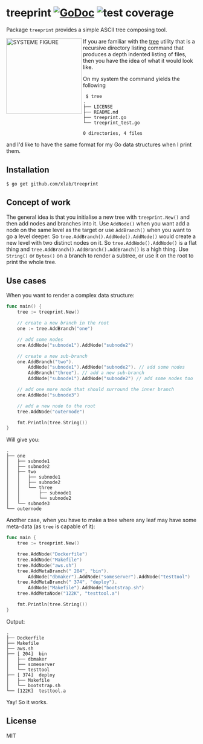 treeprint [![GoDoc](https://godoc.org/github.com/xlab/treeprint?status.svg)](https://godoc.org/github.com/xlab/treeprint) ![test coverage](https://img.shields.io/badge/coverage-68.6%25-green.svg)
=========

Package `treeprint` provides a simple ASCII tree composing tool.

<a href="https://upload.wikimedia.org/wikipedia/commons/5/58/ENC_SYSTEME_FIGURE.jpeg"><img alt="SYSTEME FIGURE" src="https://upload.wikimedia.org/wikipedia/commons/thumb/5/58/ENC_SYSTEME_FIGURE.jpeg/896px-ENC_SYSTEME_FIGURE.jpeg" align="left" width="200"></a>

If you are familiar with the [tree](http://mama.indstate.edu/users/ice/tree/) utility that is a recursive directory listing command that produces a depth indented listing of files, then you have the idea of what it would look like.

On my system the command yields the following

```
 $ tree
.
├── LICENSE
├── README.md
├── treeprint.go
└── treeprint_test.go

0 directories, 4 files
```

and I'd like to have the same format for my Go data structures when I print them.

## Installation

```
$ go get github.com/xlab/treeprint
```

## Concept of work

The general idea is that you initialise a new tree with `treeprint.New()` and then add nodes and
branches into it. Use `AddNode()` when you want add a node on the same level as the target or
use `AddBranch()` when you want to go a level deeper. So `tree.AddBranch().AddNode().AddNode()` would
create a new level with two distinct nodes on it. So `tree.AddNode().AddNode()` is a flat thing and
`tree.AddBranch().AddBranch().AddBranch()` is a high thing. Use `String()` or `Bytes()` on a branch
to render a subtree, or use it on the root to print the whole tree.

## Use cases

When you want to render a complex data structure:

```go
func main() {
    tree := treeprint.New()

    // create a new branch in the root
    one := tree.AddBranch("one")

    // add some nodes
    one.AddNode("subnode1").AddNode("subnode2")

    // create a new sub-branch
    one.AddBranch("two").
        AddNode("subnode1").AddNode("subnode2"). // add some nodes
        AddBranch("three"). // add a new sub-branch
        AddNode("subnode1").AddNode("subnode2") // add some nodes too

    // add one more node that should surround the inner branch
    one.AddNode("subnode3")

    // add a new node to the root
    tree.AddNode("outernode")

    fmt.Println(tree.String())
}
```

Will give you:

```
.
├── one
│   ├── subnode1
│   ├── subnode2
│   ├── two
│   │   ├── subnode1
│   │   ├── subnode2
│   │   └── three
│   │       ├── subnode1
│   │       └── subnode2
│   └── subnode3
└── outernode
```

Another case, when you have to make a tree where any leaf may have some meta-data (as `tree` is capable of it):

```go
func main {
    tree := treeprint.New()

    tree.AddNode("Dockerfile")
    tree.AddNode("Makefile")
    tree.AddNode("aws.sh")
    tree.AddMetaBranch(" 204", "bin").
        AddNode("dbmaker").AddNode("someserver").AddNode("testtool")
    tree.AddMetaBranch(" 374", "deploy").
        AddNode("Makefile").AddNode("bootstrap.sh")
    tree.AddMetaNode("122K", "testtool.a")

    fmt.Println(tree.String())
}
```

Output:

```
.
├── Dockerfile
├── Makefile
├── aws.sh
├── [ 204]  bin
│   ├── dbmaker
│   ├── someserver
│   └── testtool
├── [ 374]  deploy
│   ├── Makefile
│   └── bootstrap.sh
└── [122K]  testtool.a
```

Yay! So it works.

## License
MIT
